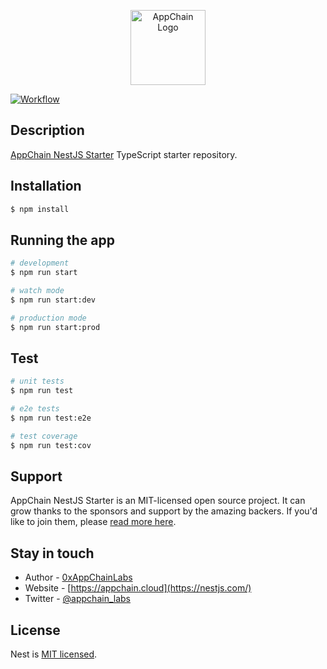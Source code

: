<p align="center">
  <a href="http://appchain.cloud" target="blank"><img src="https://avatars.githubusercontent.com/u/102167574?s=120&v=4" width="120" alt="AppChain Logo" /></a>
</p>

[![Workflow](https://github.com/AppChainLabs/nestjs-starter/actions/workflows/test.yml/badge.svg)](https://github.com/AppChainLabs/nestjs-starter/actions/workflows/test.yml)

## Description

[AppChain NestJS Starter](https://github.com/AppChainLabs/nestjs-starter) TypeScript starter repository.

## Installation

```bash
$ npm install
```

## Running the app

```bash
# development
$ npm run start

# watch mode
$ npm run start:dev

# production mode
$ npm run start:prod
```

## Test

```bash
# unit tests
$ npm run test

# e2e tests
$ npm run test:e2e

# test coverage
$ npm run test:cov
```

## Support

AppChain NestJS Starter is an MIT-licensed open source project. It can grow thanks to the sponsors and support by the amazing backers. If you'd like to join them, please [read more here](https://docs.nestjs.com/support).

## Stay in touch

- Author - [0xAppChainLabs](https://github.com/0xAppChainLabs)
- Website - [https://appchain.cloud](https://nestjs.com/)
- Twitter - [@appchain_labs](https://twitter.com/appchain_labs)

## License

Nest is [MIT licensed](LICENSE).
